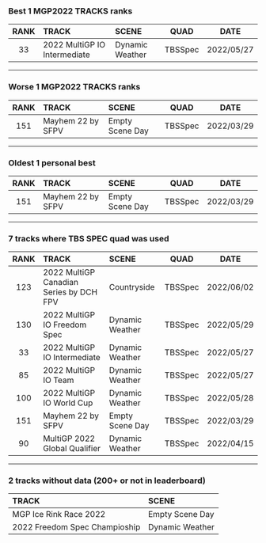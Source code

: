 ### Best 1 MGP2022 TRACKS ranks
|RANK|TRACK|SCENE|QUAD|DATE|
|:---:|:---|:---|:---:|:---:|
|33|2022 MultiGP IO Intermediate|Dynamic Weather|TBSSpec|2022/05/27|
---
### Worse 1 MGP2022 TRACKS ranks
|RANK|TRACK|SCENE|QUAD|DATE|
|:---:|:---|:---|:---:|:---:|
|151|Mayhem 22 by SFPV|Empty Scene Day|TBSSpec|2022/03/29|
---
### Oldest 1 personal best
|RANK|TRACK|SCENE|QUAD|DATE|
|:---:|:---|:---|:---:|:---:|
|151|Mayhem 22 by SFPV|Empty Scene Day|TBSSpec|2022/03/29|
---
### 7 tracks where TBS SPEC quad was used
|RANK|TRACK|SCENE|QUAD|DATE|
|:---:|:---|:---|:---:|:---:|
|123|2022 MultiGP Canadian Series by DCH FPV|Countryside|TBSSpec|2022/06/02|
|130|2022 MultiGP IO Freedom Spec|Dynamic Weather|TBSSpec|2022/05/29|
|33|2022 MultiGP IO Intermediate|Dynamic Weather|TBSSpec|2022/05/27|
|85|2022 MultiGP IO Team|Dynamic Weather|TBSSpec|2022/05/27|
|100|2022 MultiGP IO World Cup|Dynamic Weather|TBSSpec|2022/05/28|
|151|Mayhem 22 by SFPV|Empty Scene Day|TBSSpec|2022/03/29|
|90|MultiGP 2022 Global Qualifier|Dynamic Weather|TBSSpec|2022/04/15|
---
### 2 tracks without data (200+ or not in leaderboard)
|TRACK|SCENE|
|:---|:---|
|MGP Ice Rink Race 2022|Empty Scene Day|
|2022 Freedom Spec Champioship|Dynamic Weather|
